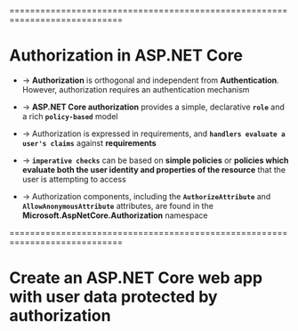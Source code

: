 ============================================================================
# Authorization in ASP.NET Core
* -> **Authorization** is orthogonal and independent from **Authentication**. However, authorization requires an authentication mechanism
* -> **ASP.NET Core authorization** provides a simple, declarative **`role`** and a rich **`policy-based`** model

* -> Authorization is expressed in requirements, and **`handlers evaluate a user's claims`** against **requirements**
* -> **`imperative checks`** can be based on **simple policies** or **policies which evaluate both the user identity and properties of the resource** that the user is attempting to access

* -> Authorization components, including the **`AuthorizeAttribute`** and **`AllowAnonymousAttribute`** attributes, are found in the **Microsoft.AspNetCore.Authorization** namespace

============================================================================
# Create an ASP.NET Core web app with user data protected by authorization